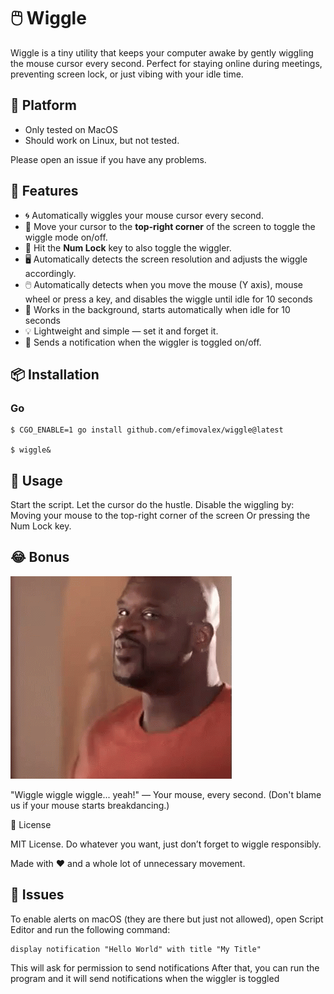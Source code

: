 # 🖱️ Wiggle

Wiggle is a tiny utility that keeps your computer awake by gently wiggling the mouse cursor every second. Perfect for staying online during meetings, preventing screen lock, or just vibing with your idle time.

## 📱 Platform
- Only tested on MacOS
- Should work on Linux, but not tested.

Please open an issue if you have any problems.

## 🚀 Features

- 🌀 Automatically wiggles your mouse cursor every second.
- 🎯 Move your cursor to the **top-right corner** of the screen to toggle the wiggle mode on/off.
- 🔢 Hit the **Num Lock** key to also toggle the wiggler.
- 🖥️ Automatically detects the screen resolution and adjusts the wiggle accordingly.
- 🖱️ Automatically detects when you move the mouse (Y axis), mouse wheel or press a key, and disables the wiggle until idle for 10 seconds
- 🔄 Works in the background, starts automatically when idle for 10 seconds
- 💡 Lightweight and simple — set it and forget it.
- 🔔 Sends a notification when the wiggler is toggled on/off.

## 📦 Installation

### Go 
```
$ CGO_ENABLE=1 go install github.com/efimovalex/wiggle@latest

$ wiggle& 
```

## 🧠 Usage
Start the script.
Let the cursor do the hustle.
Disable the wiggling by:
Moving your mouse to the top-right corner of the screen
Or pressing the Num Lock key.

## 😂 Bonus

![wiggle](assets/wiggle-shimmy.gif)

"Wiggle wiggle wiggle... yeah!"
— Your mouse, every second.
(Don't blame us if your mouse starts breakdancing.)


📄 License

MIT License. Do whatever you want, just don’t forget to wiggle responsibly.

Made with ❤️ and a whole lot of unnecessary movement.

## 🐛 Issues

To enable alerts on macOS (they are there but just not allowed), open Script Editor and run the following command:
```
display notification "Hello World" with title "My Title"
```

This will ask for permission to send notifications
After that, you can run the program and it will send notifications when the wiggler is toggled